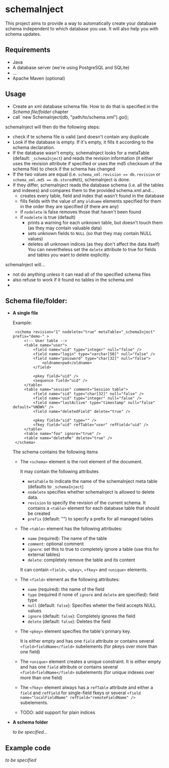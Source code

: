 schemaInject
============

This project aims to provide a way to automatically create your database schema independent to which database you use.
It will also help you with schema updates.

Requirements
------------

 * Java
 * A database server (we're using PostgreSQL and SQLite)
 * ...
 * Apache Maven (optional)

Usage
-----

 * Create an xml database schema file. How to do that is specified in the _Schema file/folder_ chapter
 * call `new SchemaInject(db, "path/to/schema.xml").go();

schemaInject will then do the following steps:
 * check if te schema file is valid (and doesn't contain any duplicate 
 * Look if the database is empty. If it's empty, it fills it according to the schema declaration.
 * If the database wasn't empty, schemaInject looks for a metaTable (default: `_schemaInject`) and
   reads the revision information (it either uses the revision attribute if specified or uses the
   md5 checksum of the schema file) to check if the schema has changed
 * If the two values are equal (i.e. `schema_xml.revision == db.revision` or `schema_xml.md5 == db.storedMd5`),
   schemaInject is done.
 * If they differ, schemaInject reads the database schema (i.e. all the tables and indexes) and compares
   them to the provided schema.xml and...
   * creates every table, field and index that wasn't found in the database
   * fills fields with the value of any `oldname` elements specified for them in the order they are specified (if there are any)
   * if `nodelete` is false removes those that haven't been found
   * if `nodelete` is true (default)
     * prints a warning for each unknown table, but doesn't touch them (as they may contain valuable data)
     * sets unknown fields to `NULL` (so that they may contain NULL values)
     * deletes all unknown indices (as they don't affect the data itself)
     You can nevertheless set the `delete` attribute to true for fields and tables you want to delete explicitly.

schemaInject will...
 * not do anything unless it can read all of the specified schema files
 * also refuse to work if it found no tables in the schema.xml
 * 


Schema file/folder:
-------------------

 * __A single file__

	Example:

		<schema revision="1" nodelete="true" metaTable="_schemaInject" prefix="demo-" >
			<!-- User table -->
			<table name="user">
				<field name="uid" type="integer" null="false" />
				<field name="login" type="varchar[50]" null="false" />
				<field name="password" type="char[32]" null="false">
					<oldname>pwd</oldname>
				</field>

				<pkey field="uid" />
				<sequence field="uid" />
			</table>
			<table name="session" comment="Session table">
				<field name="sid" type="char[32]" null="false" />
				<field name="uid" type="integer" null="false" />
				<field name="lastActive" type="timestamp" null="false" default="%NOW%" />
				<field name="deletedField" delete="true" />

				<pkey field="sid" type="" />
				<fkey field="uid" refTable="user" refField="uid" />
			</table>
			<table name="foo" ignore="true" />
			<table name="deleteMe" delete="true" />
		</schema>
   The schema contains the following items

   * The `<schema>` element is the root element of the document.

     It may contain the following attributes
     * `metaTable` to indicate the name of the schemaInject meta table
       (defaults to `_schemaInject`)
     * `nodelete` specifies whether schemaInject is allowed to delete data.
     * `revision` to specify the revision of the current schema.
     It contains a `<table>` element for each database table that should be created
     * `prefix` (default: "") to specify a prefix for all managed tables
   * The `<table>` element has the following attributes:
     * `name` (required): The name of the table
     * `comment`: optional comment
     * `ignore`: set this to true to completely ignore a table (use this for external tables)
     * `delete`: completely remove the table and its content

     It can contain `<field>`, `<pkey>`, `<fkey>` and `<unique>` elements.
   * The `<field>` element as the following attributes:
     * `name` (required): the name of the field
     * `type` (required if none of `ignore` and `delete` are specified): field type
     * `null` (default: `false`): Specifies wheter the field accepts NULL values
     * `ignore` (default: `false`): Completely ignores the field
     * `delete` (default: `false`): Deletes the field
   * The `<pkey>` element specifies the table's primary key.

     It is either empty and has one `field` attribute or contains several
     `<field>fieldName</field>` subelements (for pkeys over more than one field)
   * The `<unique>` element creates a unique constraint.
     It is either empty and has one `field` attribute or contains several
     `<field>fieldName</field>` subelements (for unique indexes over more than
     one field)
   * The `<fkey>` element always has a `refTable` attribute and either a
     `field` and `refField` for single-field fkeys or several
     `<field name="localFieldName" refField="remoteFieldName" />` subelements.
   * TODO: add support for plain indices
 * __A schema folder__

   _to be specified..._

Example code
------------
_to be specified_
